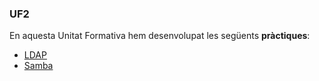 ### UF2
En aquesta Unitat Formativa hem desenvolupat les següents **pràctiques**:
- [LDAP](https://htmlpreview.github.io/?https://github.com/Adrixcven/Portfoli/blob/main/Mòduls/M01-SistemesInformàtics/UF2/Practica%20LDAP/PrcticaLDAPiActiveDirectory.html)
- [Samba](https://htmlpreview.github.io/?https://github.com/Adrixcven/Portfoli/blob/main/Mòduls/M01-SistemesInformàtics/UF2/Practica%20Samba/PrcticaNFSSamba.html)
